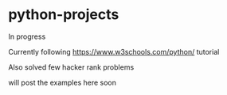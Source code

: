 # python-projects

In progress

Currently following https://www.w3schools.com/python/ tutorial

Also solved few hacker rank problems

will post the examples here soon 
